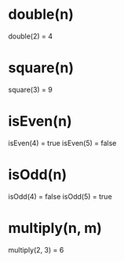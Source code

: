 # double(n)
double(2) = 4

# square(n)
square(3) = 9

# isEven(n)
isEven(4) = true
isEven(5) = false

# isOdd(n)
isOdd(4) = false
isOdd(5) = true

# multiply(n, m)
multiply(2, 3) = 6